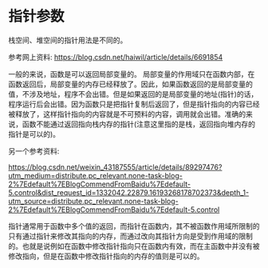指针参数
=======

栈空间、堆空间的指针用法是不同的。

参考网上资料: https://blog.csdn.net/haiwil/article/details/6691854


 一般的来说，函数是可以返回局部变量的。 局部变量的作用域只在函数内部，在函数返回后，局部变量的内存已经释放了。因此，如果函数返回的是局部变量的值，不涉及地址，程序不会出错。但是如果返回的是局部变量的地址(指针)的话，程序运行后会出错。因为函数只是把指针复制后返回了，但是指针指向的内容已经被释放了，这样指针指向的内容就是不可预料的内容，调用就会出错。准确的来说，函数不能通过返回指向栈内存的指针(注意这里指的是栈，返回指向堆内存的指针是可以的)。

另一个参考资料:

 https://blog.csdn.net/weixin_43187555/article/details/89297476?utm_medium=distribute.pc_relevant.none-task-blog-2%7Edefault%7EBlogCommendFromBaidu%7Edefault-5.control&dist_request_id=1332042.22879.16193268178702373&depth_1-utm_source=distribute.pc_relevant.none-task-blog-2%7Edefault%7EBlogCommendFromBaidu%7Edefault-5.control

 指针通常用于函数中多个值的返回，而指针在函数内，其不被函数作用域所限制的只有通过指针来修改其指向的内存，而通过改向其指针方向是受到作用域的限制的。也就是说例如在函数中修改指针指向只在函数内有效，而在主函数中并没有被修改指向，但是在函数中修改指针指向的内存的值则是可以的。
